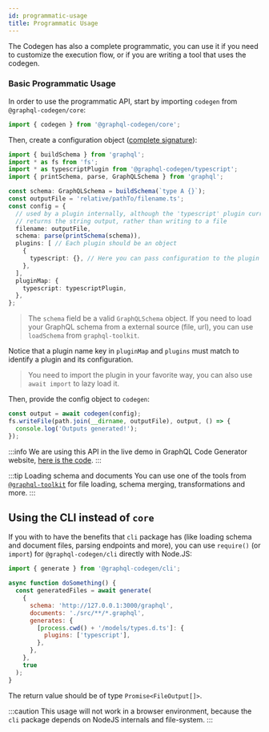 ```yaml
---
id: programmatic-usage
title: Programmatic Usage
---
```


The Codegen has also a complete programmatic, you can use it if you need to customize the execution flow, or if you are writing a tool that uses the codegen.

### Basic Programmatic Usage

In order to use the programmatic API, start by importing `codegen` from `@graphql-codegen/core`:

```ts
import { codegen } from '@graphql-codegen/core';
```

Then, create a configuration object ([complete signature](https://github.com/dotansimha/graphql-code-generator/blob/master/packages/graphql-codegen-core/src/codegen.ts#L7-L16)):

```ts
import { buildSchema } from 'graphql';
import * as fs from 'fs';
import * as typescriptPlugin from '@graphql-codegen/typescript';
import { printSchema, parse, GraphQLSchema } from 'graphql';

const schema: GraphQLSchema = buildSchema(`type A {}`);
const outputFile = 'relative/pathTo/filename.ts';
const config = {
  // used by a plugin internally, although the 'typescript' plugin currently
  // returns the string output, rather than writing to a file
  filename: outputFile,
  schema: parse(printSchema(schema)), 
  plugins: [ // Each plugin should be an object
    {
      typescript: {}, // Here you can pass configuration to the plugin
    },
  ],
  pluginMap: {
    typescript: typescriptPlugin,
  },
};
```

> The `schema` field be a valid `GraphQLSchema` object. If you need to load your GraphQL schema from a external source (file, url), you can use `loadSchema` from `graphql-toolkit`.

Notice that a plugin name key in `pluginMap` and `plugins` must match to identify a plugin and its configuration.

> You need to import the plugin in your favorite way, you can also use `await import` to lazy load it.

Then, provide the config object to `codegen`:

```ts
const output = await codegen(config);
fs.writeFile(path.join(__dirname, outputFile), output, () => {
  console.log('Outputs generated!');
});
```

:::info
We are using this API in the live demo in GraphQL Code Generator website, [here is the code](https://github.com/dotansimha/graphql-code-generator/blob/master/website/live-demo/src/generate.ts).
:::

:::tip Loading schema and documents
You can use one of the tools from [`@graphql-toolkit`](https://github.com/ardatan/graphql-toolkit) for file loading, schema merging, transformations and more. 
:::

## Using the CLI instead of `core`

If you with to have the benefits that `cli` package has (like loading schema and document files, parsing endpoints and more), you can use `require()` (or `import`) for `@graphql-codegen/cli` directly with Node.JS:

```js
import { generate } from '@graphql-codegen/cli';

async function doSomething() {
  const generatedFiles = await generate(
    {
      schema: 'http://127.0.0.1:3000/graphql',
      documents: './src/**/*.graphql',
      generates: {
        [process.cwd() + '/models/types.d.ts']: {
          plugins: ['typescript'],
        },
      },
    },
    true
  );
}
```

The return value should be of type `Promise<FileOutput[]>`.

:::caution
This usage will not work in a browser environment, because the `cli` package depends on NodeJS internals and file-system.
::: 
